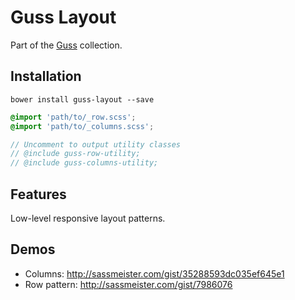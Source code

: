 # Guss Layout

Part of the [Guss](https://github.com/guardian/guss) collection.

## Installation

```
bower install guss-layout --save
```

```scss
@import 'path/to/_row.scss';
@import 'path/to/_columns.scss';

// Uncomment to output utility classes
// @include guss-row-utility;
// @include guss-columns-utility;
```

## Features

Low-level responsive layout patterns.

## Demos

- Columns: http://sassmeister.com/gist/35288593dc035ef645e1
- Row pattern: http://sassmeister.com/gist/7986076
